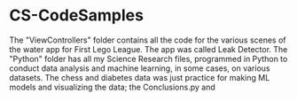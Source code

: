 # CS-CodeSamples
The "ViewControllers" folder contains all the code for the various scenes of the water app for First Lego League. The app was called Leak Detector. 
The "Python" folder has all my Science Research files, programmed in Python to conduct data analysis and machine learning, in some cases, on various datasets. The chess and diabetes data was just practice for making ML models and visualizing the data; the Conclusions.py and 
